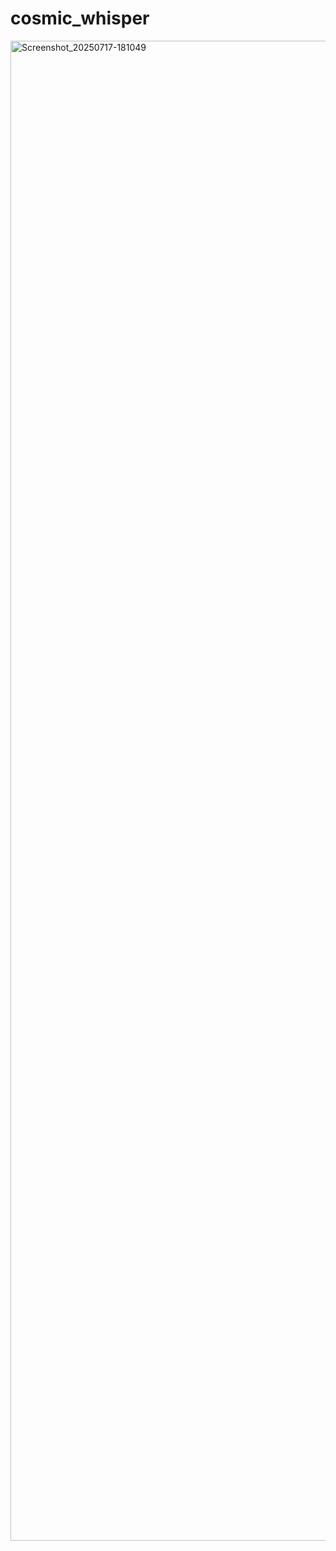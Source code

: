 # cosmic_whisper

<img width="1080" height="2400" alt="Screenshot_20250717-181049" src="https://github.com/user-attachments/assets/86fa831e-915c-49ab-9c35-e4b84e795717" />

